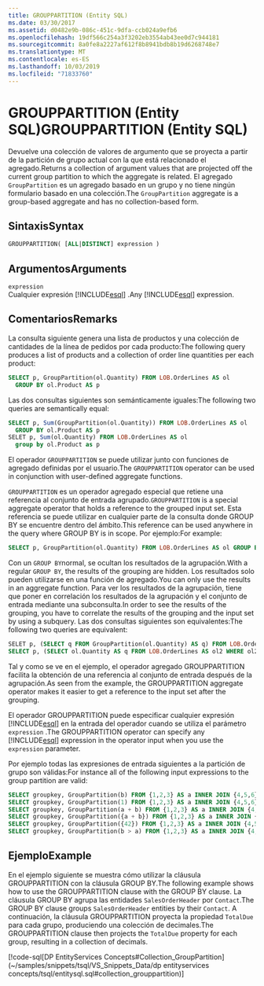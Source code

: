 ```yaml
---
title: GROUPPARTITION (Entity SQL)
ms.date: 03/30/2017
ms.assetid: d0482e9b-086c-451c-9dfa-ccb024a9efb6
ms.openlocfilehash: 19df566c254a3f3202eb3554ab43ee0d7c944181
ms.sourcegitcommit: 8a0fe8a2227af612f8b8941bdb8b19d6268748e7
ms.translationtype: MT
ms.contentlocale: es-ES
ms.lasthandoff: 10/03/2019
ms.locfileid: "71833760"
---
```

# <a name="grouppartition-entity-sql"></a><span data-ttu-id="82892-102">GROUPPARTITION (Entity SQL)</span><span class="sxs-lookup"><span data-stu-id="82892-102">GROUPPARTITION (Entity SQL)</span></span>
<span data-ttu-id="82892-103">Devuelve una colección de valores de argumento que se proyecta a partir de la partición de grupo actual con la que está relacionado el agregado.</span><span class="sxs-lookup"><span data-stu-id="82892-103">Returns a collection of argument values that are projected off the current group partition to which the aggregate is related.</span></span> <span data-ttu-id="82892-104">El agregado `GroupPartition` es un agregado basado en un grupo y no tiene ningún formulario basado en una colección.</span><span class="sxs-lookup"><span data-stu-id="82892-104">The `GroupPartition` aggregate is a group-based aggregate and has no collection-based form.</span></span>  
  
## <a name="syntax"></a><span data-ttu-id="82892-105">Sintaxis</span><span class="sxs-lookup"><span data-stu-id="82892-105">Syntax</span></span>  
  
```sql  
GROUPPARTITION( [ALL|DISTINCT] expression )  
```  
  
## <a name="arguments"></a><span data-ttu-id="82892-106">Argumentos</span><span class="sxs-lookup"><span data-stu-id="82892-106">Arguments</span></span>  
 `expression`  
 <span data-ttu-id="82892-107">Cualquier expresión [!INCLUDE[esql](../../../../../../includes/esql-md.md)] .</span><span class="sxs-lookup"><span data-stu-id="82892-107">Any [!INCLUDE[esql](../../../../../../includes/esql-md.md)] expression.</span></span>  
  
## <a name="remarks"></a><span data-ttu-id="82892-108">Comentarios</span><span class="sxs-lookup"><span data-stu-id="82892-108">Remarks</span></span>  
 <span data-ttu-id="82892-109">La consulta siguiente genera una lista de productos y una colección de cantidades de la línea de pedidos por cada producto:</span><span class="sxs-lookup"><span data-stu-id="82892-109">The following query produces a list of products and a collection of order line quantities per each product:</span></span>  
  
```sql  
SELECT p, GroupPartition(ol.Quantity) FROM LOB.OrderLines AS ol
  GROUP BY ol.Product AS p
```  
  
 <span data-ttu-id="82892-110">Las dos consultas siguientes son semánticamente iguales:</span><span class="sxs-lookup"><span data-stu-id="82892-110">The following two queries are semantically equal:</span></span>  
  
```sql  
SELECT p, Sum(GroupPartition(ol.Quantity)) FROM LOB.OrderLines AS ol
  GROUP BY ol.Product AS p
SELET p, Sum(ol.Quantity) FROM LOB.OrderLines AS ol
  group by ol.Product as p  
```  
  
 <span data-ttu-id="82892-111">El operador `GROUPPARTITION` se puede utilizar junto con funciones de agregado definidas por el usuario.</span><span class="sxs-lookup"><span data-stu-id="82892-111">The `GROUPPARTITION` operator can be used in conjunction with user-defined aggregate functions.</span></span>  
  
<span data-ttu-id="82892-112">`GROUPPARTITION` es un operador agregado especial que retiene una referencia al conjunto de entrada agrupado.</span><span class="sxs-lookup"><span data-stu-id="82892-112">`GROUPPARTITION` is a special aggregate operator that holds a reference to the grouped input set.</span></span> <span data-ttu-id="82892-113">Esta referencia se puede utilizar en cualquier parte de la consulta donde GROUP BY se encuentre dentro del ámbito.</span><span class="sxs-lookup"><span data-stu-id="82892-113">This reference can be used anywhere in the query where GROUP BY is in scope.</span></span> <span data-ttu-id="82892-114">Por ejemplo:</span><span class="sxs-lookup"><span data-stu-id="82892-114">For example:</span></span>
  
```sql  
SELECT p, GroupPartition(ol.Quantity) FROM LOB.OrderLines AS ol GROUP BY ol.Product AS p
```  
  
 <span data-ttu-id="82892-115">Con un `GROUP BY`normal, se ocultan los resultados de la agrupación.</span><span class="sxs-lookup"><span data-stu-id="82892-115">With a regular `GROUP BY`, the results of the grouping are hidden.</span></span> <span data-ttu-id="82892-116">Los resultados solo pueden utilizarse en una función de agregado.</span><span class="sxs-lookup"><span data-stu-id="82892-116">You can only use the results in an aggregate function.</span></span> <span data-ttu-id="82892-117">Para ver los resultados de la agrupación, tiene que poner en correlación los resultados de la agrupación y el conjunto de entrada mediante una subconsulta.</span><span class="sxs-lookup"><span data-stu-id="82892-117">In order to see the results of the grouping, you have to correlate the results of the grouping and the input set by using a subquery.</span></span> <span data-ttu-id="82892-118">Las dos consultas siguientes son equivalentes:</span><span class="sxs-lookup"><span data-stu-id="82892-118">The following two queries are equivalent:</span></span>  
  
```sql  
SELET p, (SELECT q FROM GroupPartition(ol.Quantity) AS q) FROM LOB.OrderLines AS ol GROUP BY ol.Product AS p
SELECT p, (SELECT ol.Quantity AS q FROM LOB.OrderLines AS ol2 WHERE ol2.Product = p) FROM LOB.OrderLines AS ol GROUP BY ol.Product AS p
```  
  
 <span data-ttu-id="82892-119">Tal y como se ve en el ejemplo, el operador agregado GROUPPARTITION facilita la obtención de una referencia al conjunto de entrada después de la agrupación.</span><span class="sxs-lookup"><span data-stu-id="82892-119">As seen from the example, the GROUPPARTITION aggregate operator makes it easier to get a reference to the input set after the grouping.</span></span>  
  
 <span data-ttu-id="82892-120">El operador GROUPPARTITION puede especificar cualquier expresión [!INCLUDE[esql](../../../../../../includes/esql-md.md)] en la entrada del operador cuando se utiliza el parámetro `expression` .</span><span class="sxs-lookup"><span data-stu-id="82892-120">The GROUPPARTITION operator can specify any [!INCLUDE[esql](../../../../../../includes/esql-md.md)] expression in the operator input when you use the `expression` parameter.</span></span>  
  
 <span data-ttu-id="82892-121">Por ejemplo todas las expresiones de entrada siguientes a la partición de grupo son válidas:</span><span class="sxs-lookup"><span data-stu-id="82892-121">For instance all of the following input expressions to the group partition are valid:</span></span>  
  
```sql  
SELECT groupkey, GroupPartition(b) FROM {1,2,3} AS a INNER JOIN {4,5,6} AS b ON true GROUP BY a AS groupkey
SELECT groupkey, GroupPartition(1) FROM {1,2,3} AS a INNER JOIN {4,5,6} AS b ON true GROUP BY a AS groupkey
SELECT groupkey, GroupPartition(a + b) FROM {1,2,3} AS a INNER JOIN {4,5,6} AS b ON true GROUP BY a AS groupkey
SELECT groupkey, GroupPartition({a + b}) FROM {1,2,3} AS a INNER JOIN {4,5,6} AS b ON true GROUP BY a AS groupkey  
SELECT groupkey, GroupPartition({42}) FROM {1,2,3} AS a INNER JOIN {4,5,6} AS b ON true GROUP BY a AS groupkey  
SELECT groupkey, GroupPartition(b > a) FROM {1,2,3} AS a INNER JOIN {4,5,6} AS b ON true GROUP BY a AS groupkey  
```  
  
## <a name="example"></a><span data-ttu-id="82892-122">Ejemplo</span><span class="sxs-lookup"><span data-stu-id="82892-122">Example</span></span>  
 <span data-ttu-id="82892-123">En el ejemplo siguiente se muestra cómo utilizar la cláusula GROUPPARTITION con la cláusula GROUP BY.</span><span class="sxs-lookup"><span data-stu-id="82892-123">The following example shows how to use the GROUPPARTITION clause with the GROUP BY clause.</span></span> <span data-ttu-id="82892-124">La cláusula GROUP BY agrupa las entidades `SalesOrderHeader` por `Contact`.</span><span class="sxs-lookup"><span data-stu-id="82892-124">The GROUP BY clause groups `SalesOrderHeader` entities by their `Contact`.</span></span> <span data-ttu-id="82892-125">A continuación, la cláusula GROUPPARTITION proyecta la propiedad `TotalDue` para cada grupo, produciendo una colección de decimales.</span><span class="sxs-lookup"><span data-stu-id="82892-125">The GROUPPARTITION clause then projects the `TotalDue` property for each group, resulting in a collection of decimals.</span></span>  
  
 [!code-sql[DP EntityServices Concepts#Collection_GroupPartition](~/samples/snippets/tsql/VS_Snippets_Data/dp entityservices concepts/tsql/entitysql.sql#collection_grouppartition)]
